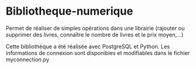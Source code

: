 # Bibliotheque-numerique
Permet de réaliser de simples opérations dans une librairie (rajouter ou supprimer des livres, connaître le nombre de livres et le prix moyen,...)

Cette bibliothèque a été réalisée avec PostgreSQL et Python. Les informations de connexion sont disponibles et modifiables dans le fichier myconnection.py
